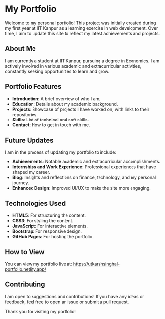 # My Portfolio

Welcome to my personal portfolio! This project was initially created during my first year at IIT Kanpur as a learning exercise in web development. Over time, I aim to update this site to reflect my latest achievements and projects.

## About Me

I am currently a student at IIT Kanpur, pursuing a degree in Economics. I am actively involved in various academic and extracurricular activities, constantly seeking opportunities to learn and grow.

## Portfolio Features

- **Introduction**: A brief overview of who I am.
- **Education**: Details about my academic background.
- **Projects**: Showcase of projects I have worked on, with links to their repositories.
- **Skills**: List of technical and soft skills.
- **Contact**: How to get in touch with me.

## Future Updates

I am in the process of updating my portfolio to include:

- **Achievements**: Notable academic and extracurricular accomplishments.
- **Internships and Work Experience**: Professional experiences that have shaped my career.
- **Blog**: Insights and reflections on finance, technology, and my personal journey.
- **Enhanced Design**: Improved UI/UX to make the site more engaging.

## Technologies Used

- **HTML5**: For structuring the content.
- **CSS3**: For styling the content.
- **JavaScript**: For interactive elements.
- **Bootstrap**: For responsive design.
- **GitHub Pages**: For hosting the portfolio.

## How to View

You can view my portfolio live at: https://utkarshsinghal-portfolio.netlify.app/

## Contributing

I am open to suggestions and contributions! If you have any ideas or feedback, feel free to open an issue or submit a pull request.

Thank you for visiting my portfolio!
